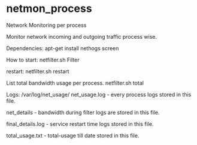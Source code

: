 # netmon_process
Network Monitoring per process

Monitor network incoming and outgoing traffic process wise.

Dependencies:
apt-get install nethogs screen

How to start:
netfilter.sh Filter

restart:
netfilter.sh restart

List total bandwidth usage per process.
netfilter.sh total

Logs:
/var/log/net_usage/
net_usage.log - every process logs stored in this file.

net_details - bandwidth during filter logs are stored in this file.

final_details.log - service restart time logs stored in this file.

total_usage.txt - total-usage till date stored in this file.

